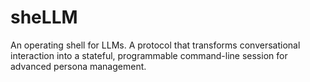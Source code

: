# sheLLM
An operating shell for LLMs. A protocol that transforms conversational interaction into a stateful, programmable command-line session for advanced persona management.
